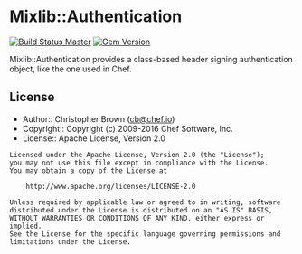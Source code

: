 # Mixlib::Authentication
[![Build Status Master](https://travis-ci.org/chef/mixlib-authentication.svg?branch=master)](https://travis-ci.org/chef/mixlib-authentication) [![Gem Version](https://badge.fury.io/rb/mixlib-authentication.svg)](https://badge.fury.io/rb/mixlib-authentication)

Mixlib::Authentication provides a class-based header signing authentication object, like the one used in Chef.

## License
- Author:: Christopher Brown ([cb@chef.io](mailto:cb@chef.io))
- Copyright:: Copyright (c) 2009-2016 Chef Software, Inc.
- License:: Apache License, Version 2.0

```text
Licensed under the Apache License, Version 2.0 (the "License");
you may not use this file except in compliance with the License.
You may obtain a copy of the License at

    http://www.apache.org/licenses/LICENSE-2.0

Unless required by applicable law or agreed to in writing, software
distributed under the License is distributed on an "AS IS" BASIS,
WITHOUT WARRANTIES OR CONDITIONS OF ANY KIND, either express or implied.
See the License for the specific language governing permissions and
limitations under the License.
```
